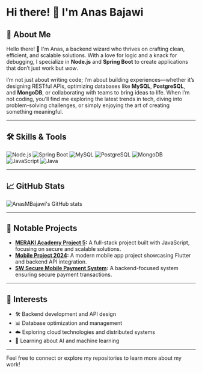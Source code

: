 # Hi there! 👋 I'm Anas Bajawi

## 🚀 About Me
Hello there! 👋 I'm Anas, a backend wizard who thrives on crafting clean, efficient, and scalable solutions. With a love for logic and a knack for debugging, I specialize in **Node.js** and **Spring Boot** to create applications that don’t just work but *wow*. 

I’m not just about writing code; I’m about building experiences—whether it’s designing RESTful APIs, optimizing databases like **MySQL**, **PostgreSQL**, and **MongoDB**, or collaborating with teams to bring ideas to life. When I’m not coding, you’ll find me exploring the latest trends in tech, diving into problem-solving challenges, or simply enjoying the art of creating something meaningful.

---

## 🛠️ Skills & Tools

![Node.js](https://img.shields.io/badge/Node.js-339933?style=for-the-badge&logo=nodedotjs&logoColor=white)
![Spring Boot](https://img.shields.io/badge/Spring%20Boot-6DB33F?style=for-the-badge&logo=springboot&logoColor=white)
![MySQL](https://img.shields.io/badge/MySQL-4479A1?style=for-the-badge&logo=mysql&logoColor=white)
![PostgreSQL](https://img.shields.io/badge/PostgreSQL-336791?style=for-the-badge&logo=postgresql&logoColor=white)
![MongoDB](https://img.shields.io/badge/MongoDB-47A248?style=for-the-badge&logo=mongodb&logoColor=white)
![JavaScript](https://img.shields.io/badge/JavaScript-F7DF1E?style=for-the-badge&logo=javascript&logoColor=black)
![Java](https://img.shields.io/badge/Java-007396?style=for-the-badge&logo=java&logoColor=white)

---

## 📈 GitHub Stats

![AnasMBajawi's GitHub stats](https://github-readme-stats.vercel.app/api?username=AnasMBajawi&show_icons=true&theme=dark)

---

## 📂 Notable Projects

- **[MERAKI Academy Project 5](https://github.com/AnasMBajawi/MERAKI_Academy_Project_5):** A full-stack project built with JavaScript, focusing on secure and scalable solutions.
- **[Mobile Project 2024](https://github.com/AnasMBajawi/mobile_proj_2024):** A modern mobile app project showcasing Flutter and backend API integration.
- **[SW Secure Mobile Payment System](https://github.com/AnasMBajawi/SW_secure_mobile_payment_system):** A backend-focused system ensuring secure payment transactions.

---

## 🌟 Interests

- 🛠️ Backend development and API design
- 📊 Database optimization and management
- ☁️ Exploring cloud technologies and distributed systems
- 🧠 Learning about AI and machine learning

---

Feel free to connect or explore my repositories to learn more about my work!
